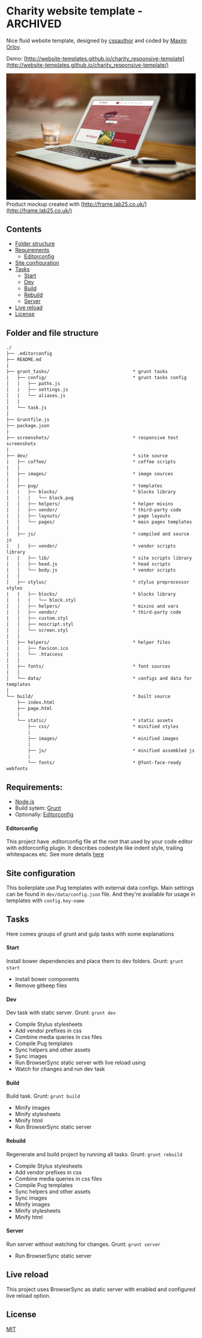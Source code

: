 # Charity website template - ARCHIVED

Nice fluid website template, designed by [cssauthor](http://www.cssauthor.com/free-charity-website-template-psd/) and coded by [Maxim Orlov](https://github.com/orlovmax). 

Demo: [http://website-templates.github.io/charity_responsive-template](http://website-templates.github.io/charity_responsive-template/)

![Mockup demo](screenshots/pic.jpg)
Product mockup created with [http://frame.lab25.co.uk/](http://frame.lab25.co.uk/)

## Contents
* [Folder structure](#folder-and-file-structure)
* [Requirements](#requirements)
	- [Editorconfig](#editorconfig)
* [Site configuration](#site-configuration)
* [Tasks](#tasks)
	- [Start](#start)
	- [Dev](#dev)
	- [Build](#build)
	- [Rebuild](#rebuild)
	- [Server](#server)
* [Live reload](#live-reload)
* [License](#license)

## Folder and file structure
```
./
├── .editorconfig
├── README.md
|
├── grunt_tasks/                               * grunt tasks
|   ├── config/                                * grunt tasks config
│   |	├── paths.js
│   |	├── settings.js
│   |	└── aliases.js
│   |
|   └── task.js
│
├── Gruntfile.js
├── package.json
|
├── screenshots/                               * responsive test screenshots
|
├── dev/                                       * site source
|   ├── coffee/                                * coffee scripts
|	│
│   ├── images/                                * image sources
|	│
│   ├── pug/                                   * templates
|	|	├── blocks/                            * blocks library
|	│   |   └── block.pug
|	│   ├── helpers/                           * helper mixins
|	│   ├── vendor/                            * third-party code
|	│   ├── layouts/                           * page layouts
|	│   └── pages/                             * main pages templates
|	│
│   ├── js/                                    * compiled and source js
|	|   ├── vendor/                            * vendor scripts library
|	|   ├── lib/                               * site scripts library
|	│   ├── head.js                            * head scripts
|	│   └── body.js                            * vendor scripts
|	│
|	├── stylus/                                * stylus preprocessor styles
|	|	├── blocks/                            * blocks library
|	│   |   └── block.styl
|	│   ├── helpers/                           * mixins and vars
|	│   ├── vendor/                            * third-party code
|	│   ├── custom.styl
|	│   ├── noscript.styl
|	│   └── screen.styl
|	│
│   ├── helpers/                               * helper files
|	|	├── favicon.ico
|	|	└── .htaccess
|	│
│   ├── fonts/                                 * font sources
|	│
│   └── data/                                  * configs and data for templates
│
└── build/                                     * built source
	├── index.html
	├── page.html
	|
	└── static/                                * static assets
		├── css/                               * minified styles
		|
		├── images/                            * minified images
		│
		├── js/                                * minified assembled js
		|
		└── fonts/                             * @font-face-ready webfonts

```

## Requirements:
- [Node.js](http://nodejs.org/)
- Build sytem: [Grunt](http://gruntjs.com/)
- Optionally: [Editorconfig](http://editorconfig.org/)

#### Editorconfig
This project have .editorconfig file at the root that used by your code editor with editorconfig plugin. It describes codestyle like indent style, trailing whitespaces etc. See more details [here](http://editorconfig.org/)

## Site configuration
This boilerplate use Pug templates with external data configs. 
Main settings can be found in `dev/data/config.json` file. And they're available for usage in templates with `config.key-name`

## Tasks
Here comes groups of grunt and gulp tasks with some explanations

#### Start 
Install bower dependencies and place them to dev folders.
Grunt: `grunt start`

* Install bower components
* Remove gitkeep files

#### Dev
Dev task with static server.
Grunt: `grunt dev`

* Compile Stylus stylesheets
* Add vendor prefixes in css
* Combine media queries in css files
* Compile Pug templates
* Sync helpers and other assets
* Sync images
* Run BrowserSync static server with live reload using 
* Watch for changes and run dev task


#### Build 
Build task.
Grunt: `grunt build`

* Minify images
* Minify stylesheets
* Minify html
* Run BrowserSync static server 


#### Rebuild 
Regenerate and build project by running all tasks.
Grunt: `grunt rebuild`

* Compile Stylus stylesheets
* Add vendor prefixes in css
* Combine media queries in css files
* Compile Pug templates
* Sync helpers and other assets
* Sync images
* Minify images
* Minify stylesheets
* Minify html

#### Server 
Run server without watching for changes.
Grunt: `grunt server`

* Run BrowserSync static server

## Live reload 
This project uses BrowserSync as static server with enabled and configured live reload option.

## License
[MIT](http://opensource.org/licenses/MIT)
